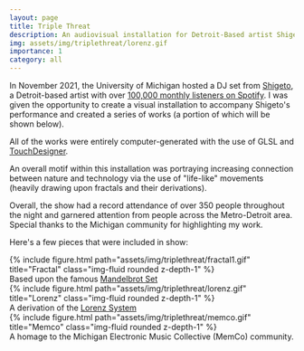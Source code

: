 ```yaml
---
layout: page
title: Triple Threat
description: An audiovisual installation for Detroit-Based artist Shigeto.
img: assets/img/triplethreat/lorenz.gif
importance: 1
category: all
---
```


In November 2021, the University of Michigan hosted a DJ set from [Shigeto](http://shigeto.live), a Detroit-based artist with over [100,000 monthly listeners on Spotify](https://open.spotify.com/artist/48C2RLG6w7o4jAJjCJKZM8?si=13GyxpFCSlqH5qoNbIYzJA&nd=1). I was given the opportunity to create a visual installation to accompany Shigeto's performance and created a series of works (a portion of which will be shown below).

All of the works were entirely computer-generated with the use of GLSL and [TouchDesigner](http://derivative.ca).

An overall motif within this installation was portraying increasing connection between nature and technology via the use of "life-like" movements (heavily drawing upon fractals and their derivations).

Overall, the show had a record attendance of over 350 people throughout the night and garnered attention from people across the Metro-Detroit area. Special thanks to the Michigan community for highlighting my work.

Here's a few pieces that were included in show:

<div class="row">
    <div class="col-sm mt-3 mt-md-0">
        {% include figure.html path="assets/img/triplethreat/fractal1.gif" title="Fractal" class="img-fluid rounded z-depth-1" %}
    </div>
</div>
<div class="caption">
    Based upon the famous <a href="https://en.wikipedia.org/wiki/Mandelbrot_set">Mandelbrot Set</a>
</div>

<div class="row">
    <div class="col-sm mt-3 mt-md-0">
        {% include figure.html path="assets/img/triplethreat/lorenz.gif" title="Lorenz" class="img-fluid rounded z-depth-1" %}
    </div>
</div>
<div class="caption">
    A derivation of the <a href="https://en.wikipedia.org/wiki/Lorenz_system">Lorenz System</a>
</div>

<div class="row">
    <div class="col-sm mt-3 mt-md-0">
        {% include figure.html path="assets/img/triplethreat/memco.gif" title="Memco" class="img-fluid rounded z-depth-1" %}
    </div>
</div>
<div class="caption">
    A homage to the Michigan Electronic Music Collective (MemCo) community.
</div>
